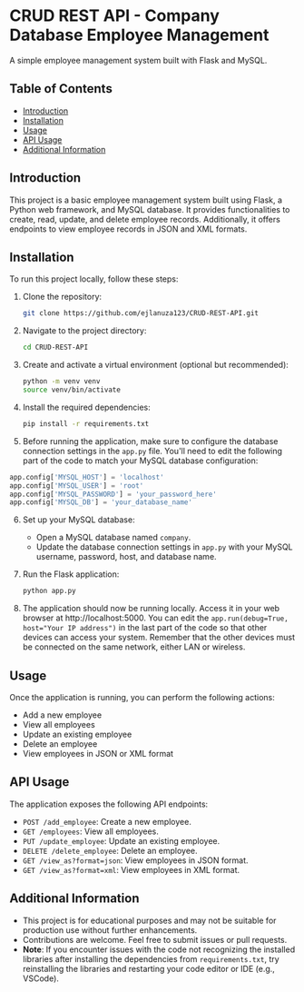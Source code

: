 # CRUD REST API - Company Database Employee Management

A simple employee management system built with Flask and MySQL.

## Table of Contents

- [Introduction](#introduction)
- [Installation](#installation)
- [Usage](#usage)
- [API Usage](#api-usage)
- [Additional Information](#additional-information)

## Introduction

This project is a basic employee management system built using Flask, a Python web framework, and MySQL database. It provides functionalities to create, read, update, and delete employee records. Additionally, it offers endpoints to view employee records in JSON and XML formats.

## Installation

To run this project locally, follow these steps:

1. Clone the repository:

   ```bash
   git clone https://github.com/ejlanuza123/CRUD-REST-API.git

   ```

2. Navigate to the project directory:

   ```bash
   cd CRUD-REST-API
   ```

3. Create and activate a virtual environment (optional but recommended):

   ```bash
   python -m venv venv
   source venv/bin/activate
   ```

4. Install the required dependencies:

   ```bash
   pip install -r requirements.txt
   ```
   
5. Before running the application, make sure to configure the database connection settings in the `app.py` file. You'll need to edit the following part of the code to match your MySQL database configuration:

```python
app.config['MYSQL_HOST'] = 'localhost'
app.config['MYSQL_USER'] = 'root'
app.config['MYSQL_PASSWORD'] = 'your_password_here'
app.config['MYSQL_DB'] = 'your_database_name'
 ```

6. Set up your MySQL database:
   
   - Open a MySQL database named `company`.
   - Update the database connection settings in `app.py` with your MySQL username, password, host, and database name.

7. Run the Flask application:

   ```bash
   python app.py
   ```

8. The application should now be running locally. Access it in your web browser at http://localhost:5000. You can edit the `app.run(debug=True, host="Your IP address")` in the last part of the code so that other devices can access your system. Remember that the other devices must be connected on the same network, either LAN or wireless.

## Usage

Once the application is running, you can perform the following actions:

- Add a new employee
- View all employees
- Update an existing employee
- Delete an employee
- View employees in JSON or XML format

## API Usage

The application exposes the following API endpoints:

- `POST /add_employee`: Create a new employee.
- `GET /employees`: View all employees.
- `PUT /update_employee`: Update an existing employee.
- `DELETE /delete_employee`: Delete an employee.
- `GET /view_as?format=json`: View employees in JSON format.
- `GET /view_as?format=xml`: View employees in XML format.

## Additional Information

- This project is for educational purposes and may not be suitable for production use without further enhancements.
- Contributions are welcome. Feel free to submit issues or pull requests.
- **Note**: If you encounter issues with the code not recognizing the installed libraries after installing the dependencies from `requirements.txt`, try reinstalling the libraries and restarting your code editor or IDE (e.g., VSCode).
